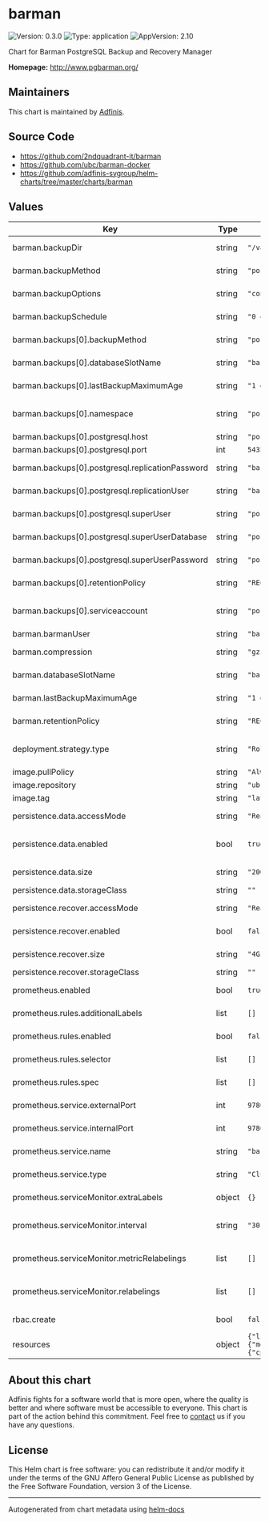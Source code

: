 # barman

![Version: 0.3.0](https://img.shields.io/badge/Version-0.3.0-informational?style=flat-square) ![Type: application](https://img.shields.io/badge/Type-application-informational?style=flat-square) ![AppVersion: 2.10](https://img.shields.io/badge/AppVersion-2.10-informational?style=flat-square)

Chart for Barman PostgreSQL Backup and Recovery Manager

**Homepage:** <http://www.pgbarman.org/>

## Maintainers
This chart is maintained by [Adfinis](https://adfinis.com/?pk_campaign=github&pk_kwd=helm-charts).

## Source Code

* <https://github.com/2ndquadrant-it/barman>
* <https://github.com/ubc/barman-docker>
* <https://github.com/adfinis-sygroup/helm-charts/tree/master/charts/barman>

## Values

| Key | Type | Default | Description |
|-----|------|---------|-------------|
| barman.backupDir | string | `"/var/lib/barman"` | Barman home directory |
| barman.backupMethod | string | `"postgres"` | Barman backup method |
| barman.backupOptions | string | `"concurrent_backup"` | Barman backup options |
| barman.backupSchedule | string | `"0 4 * * *"` | Barman backup schedule |
| barman.backups[0].backupMethod | string | `"postgres"` | Barman backup method |
| barman.backups[0].databaseSlotName | string | `"barman"` | Database slot name to be created/used |
| barman.backups[0].lastBackupMaximumAge | string | `"1 day"` | Barman last backup maximum age |
| barman.backups[0].namespace | string | `"postgresql"` | namespace where postgresql is deployed |
| barman.backups[0].postgresql.host | string | `"postgresql"` | Postgresql host |
| barman.backups[0].postgresql.port | int | `5432` | Postgresql port |
| barman.backups[0].postgresql.replicationPassword | string | `"barman"` | Postgresql replication password |
| barman.backups[0].postgresql.replicationUser | string | `"barman"` | Postgresql replication user |
| barman.backups[0].postgresql.superUser | string | `"postgres"` | Postgresql super user |
| barman.backups[0].postgresql.superUserDatabase | string | `"postgres"` | Postgresql super user database |
| barman.backups[0].postgresql.superUserPassword | string | `"postgres"` | Postgresql super user password |
| barman.backups[0].retentionPolicy | string | `"RECOVERY WINDOW of 1 MONTH"` | Barman retention policy |
| barman.backups[0].serviceaccount | string | `"postgresql"` | service account of the postgresql deployment |
| barman.barmanUser | string | `"barman"` | Barman user |
| barman.compression | string | `"gzip"` | Barman backup compression |
| barman.databaseSlotName | string | `"barman"` | Database slot name to be created/used |
| barman.lastBackupMaximumAge | string | `"1 day"` | Barman last backup maximum age |
| barman.retentionPolicy | string | `"RECOVERY WINDOW of 1 MONTH"` | Barman retention policy |
| deployment.strategy.type | string | `"RollingUpdate"` | Specify the strategy used to replace old Pods by new ones |
| image.pullPolicy | string | `"Always"` | Image pull policy |
| image.repository | string | `"ubcctlt/barman"` | Image repository |
| image.tag | string | `"latest"` | Image tag |
| persistence.data.accessMode | string | `"ReadWriteOnce"` | Access mode for persistent storage |
| persistence.data.enabled | bool | `true` | Enable persistent storage for backup data |
| persistence.data.size | string | `"20Gi"` | Size of storage volume |
| persistence.data.storageClass | string | `""` | Storage class |
| persistence.recover.accessMode | string | `"ReadWriteOnce"` | Access mode for persistent storage |
| persistence.recover.enabled | bool | `false` | Enable persistent storage for recovery |
| persistence.recover.size | string | `"4Gi"` | Size of storage volume |
| persistence.recover.storageClass | string | `""` | Storage class |
| prometheus.enabled | bool | `true` | Enable Prometheus integration |
| prometheus.rules.additionalLabels | list | `[]` | Additional labels for Alertmanager rules |
| prometheus.rules.enabled | bool | `false` | Enable Alertmanager rules |
| prometheus.rules.selector | list | `[]` | Selector labels for Alertmanager rules |
| prometheus.rules.spec | list | `[]` | Array of Alertmanager rules |
| prometheus.service.externalPort | int | `9780` | Prometheus exporter service external port |
| prometheus.service.internalPort | int | `9780` | Prometheus exporter service internal port |
| prometheus.service.name | string | `"barman-exporter"` | Prometheus exporter service name |
| prometheus.service.type | string | `"ClusterIP"` | Prometheus exporter service type |
| prometheus.serviceMonitor.extraLabels | object | `{}` | Labels to add to service monitor |
| prometheus.serviceMonitor.interval | string | `"30s"` | Interval at which metrics should be scraped |
| prometheus.serviceMonitor.metricRelabelings | list | `[]` | MetricRelabelConfigs to apply to samples before ingestion |
| prometheus.serviceMonitor.relabelings | list | `[]` | RelabelConfigs to apply to samples before scraping |
| rbac.create | bool | `false` | Whether to create RBAC or not |
| resources | object | `{"limits":{"memory":"256Mi"},"requests":{"cpu":"100m","memory":"128Mi"}}` | Resource limits and requests |

## About this chart

Adfinis fights for a software world that is more open, where the quality is
better and where software must be accessible to everyone. This chart
is part of the action behind this commitment. Feel free to
[contact](https://adfinis.com/kontakt/?pk_campaign=github&pk_kwd=helm-charts)
us if you have any questions.

## License

This Helm chart is free software: you can redistribute it and/or modify it under the terms
of the GNU Affero General Public License as published by the Free Software Foundation,
version 3 of the License.

----------------------------------------------
Autogenerated from chart metadata using [helm-docs](https://github.com/norwoodj/helm-docs/)
